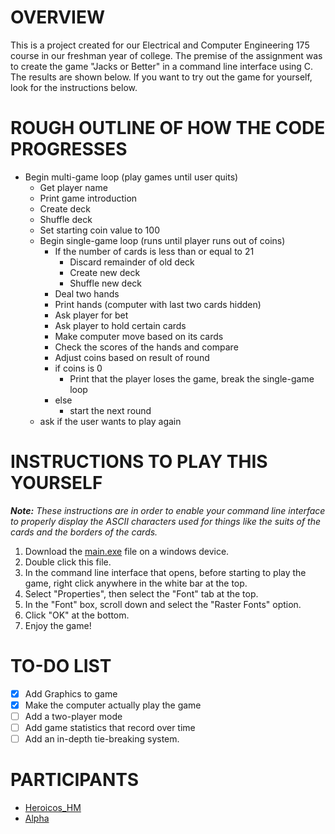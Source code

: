 # OVERVIEW

This is a project created for our Electrical and Computer Engineering 175 course in our freshman year of college.
The premise of the assignment was to create the game "Jacks or Better" in a command line interface using C.
The results are shown below. If you want to try out the game for yourself, look for the instructions below.

# ROUGH OUTLINE OF HOW THE CODE PROGRESSES

- Begin multi-game loop (play games until user quits)
  - Get player name
  - Print game introduction
  - Create deck
  - Shuffle deck
  - Set starting coin value to 100
  - Begin single-game loop (runs until player runs out of coins)
    - If the number of cards is less than or equal to 21
      - Discard remainder of old deck
      - Create new deck
      - Shuffle new deck
    - Deal two hands
    - Print hands (computer with last two cards hidden)
    - Ask player for bet
    - Ask player to hold certain cards
    - Make computer move based on its cards
    - Check the scores of the hands and compare
    - Adjust coins based on result of round
    - if coins is 0
      - Print that the player loses the game, break the single-game loop
    - else
      - start the next round
  - ask if the user wants to play again

# INSTRUCTIONS TO PLAY THIS YOURSELF

_**Note:**_ *These instructions are in order to enable your command line interface to properly display the ASCII characters used for things like the suits of the cards and the borders of the cards.*

1. Download the [main.exe](https://github.com/HeroicosHM/ECE175FinalProject/raw/master/main.exe) file on a windows device.
2. Double click this file.
3. In the command line interface that opens, before starting to play the game, right click anywhere in the white bar at the top.
4. Select "Properties", then select the "Font" tab at the top.
5. In the "Font" box, scroll down and select the "Raster Fonts" option.
6. Click "OK" at the bottom.
7. Enjoy the game!

# TO-DO LIST

- [x] Add Graphics to game
- [x] Make the computer actually play the game
- [ ] Add a two-player mode
- [ ] Add game statistics that record over time
- [ ] Add an in-depth tie-breaking system.

# PARTICIPANTS
- [Heroicos_HM](https://github.com/HeroicosHM)
- [Alpha](https://github.com/CamAlpha)
